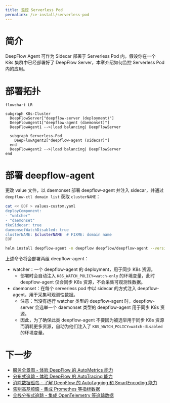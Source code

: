 ```yaml
---
title: 监控 Serverless Pod
permalink: /ce-install/serverless-pod
---
```


# 简介

DeepFlow Agent 可作为 Sidecar 部署于 Serverless Pod 内。假设你在一个 K8s 集群中已经部署好了 DeepFlow Server，本章介绍如何监控 Serverless Pod 内的应用。

# 部署拓扑

```mermaid
flowchart LR

subgraph K8s-Cluster
  DeepFlowServer["deepflow-server (deployment)"]
  DeepFlowAgent1["deepflow-agent (daemonset)"]
  DeepFlowAgent1 -->|load balancing| DeepFlowServer

  subgraph Serverless-Pod
    DeepFlowAgent2["deepflow-agent (sidecar)"]
  end
  DeepFlowAgent2 -->|load balancing| DeepFlowServer
end
```

# 部署 deepflow-agent

更改 value 文件，以 daemonset 部署 deepflow-agent 并注入 sidecar，并通过 `deepflow-ctl domain list` 获取 `clusterNAME`：

```bash
cat << EOF > values-custom.yaml
deployComponent:
- "watcher"
- "daemonset"
tkeSidecar: true
daemonsetWatchDisabled: true
clusterNAME: $clusterNAME  # FIXME: domain name
EOF

helm install deepflow-agent -n deepflow deepflow/deepflow-agent --version 6.6.018 --create-namespace -f values-custom.yaml
```

上述命令将会部署两组 deepflow-agent：

- watcher：一个 deepflow-agent 的 deployment，用于同步 K8s 资源。
  - 部署时会自动注入 `K8S_WATCH_POLICY=watch-only` 的环境变量，此时 deepflow-agent 仅会同步 K8s 资源，不会采集可观测性数据。
- daemonset：在每个 serverless pod 中以 sidecar 的方式注入 deepflow-agent，用于采集可观测性数据。
  - 注意：当没有运行 watcher 类型的 deepflow-agent 时，deepflow-server 会选举一个 daemonset 类型的 deepflow-agent 用于同步 K8s 资源。
  - 因此，为了确保此类 deepflow-agent 不要因为被选举用于同步 K8s 资源而消耗更多资源，自动为他们注入了 `K8S_WATCH_POLICY=watch-disabled` 的环境变量。

# 下一步

- [服务全景图 - 体验 DeepFlow 的 AutoMetrics 能力](../features/universal-map/auto-metrics/)
- [分布式追踪 - 体验 DeepFlow 的 AutoTracing 能力](../features/distributed-tracing/auto-tracing/)
- [消除数据孤岛 - 了解 DeepFlow 的 AutoTagging 和 SmartEncoding 能力](../features/auto-tagging/eliminate-data-silos/)
- [告别高基烦恼 - 集成 Promethes 等指标数据](../integration/input/metrics/metrics-auto-tagging/)
- [全栈分布式追踪 - 集成 OpenTelemetry 等追踪数据](../integration/input/tracing/full-stack-distributed-tracing/)
